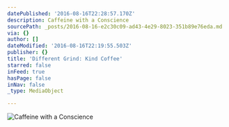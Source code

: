 ```yaml
---
datePublished: '2016-08-16T22:28:57.170Z'
description: Caffeine with a Conscience
sourcePath: _posts/2016-08-16-e2c30c09-ad43-4e29-8023-351b89e76eda.md
via: {}
author: []
dateModified: '2016-08-16T22:19:55.503Z'
publisher: {}
title: 'Different Grind: Kind Coffee'
starred: false
inFeed: true
hasPage: false
inNav: false
_type: MediaObject

---
```

![Caffeine with a Conscience](https://the-grid-user-content.s3-us-west-2.amazonaws.com/374a8766-c374-403d-9b1e-fc49e4b462fb.jpg)